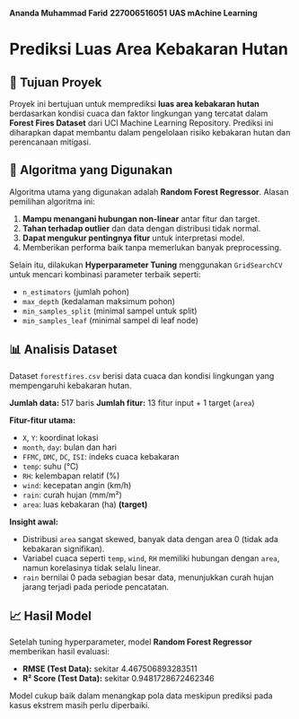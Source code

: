 **Ananda Muhammad Farid**
**227006516051**
**UAS mAchine Learning**

# Prediksi Luas Area Kebakaran Hutan

## 🎯 Tujuan Proyek
Proyek ini bertujuan untuk memprediksi **luas area kebakaran hutan** berdasarkan kondisi cuaca dan faktor lingkungan yang tercatat dalam **Forest Fires Dataset** dari UCI Machine Learning Repository. Prediksi ini diharapkan dapat membantu dalam pengelolaan risiko kebakaran hutan dan perencanaan mitigasi.

## 🤖 Algoritma yang Digunakan
Algoritma utama yang digunakan adalah **Random Forest Regressor**. Alasan pemilihan algoritma ini:
1. **Mampu menangani hubungan non-linear** antar fitur dan target.
2. **Tahan terhadap outlier** dan data dengan distribusi tidak normal.
3. **Dapat mengukur pentingnya fitur** untuk interpretasi model.
4. Memberikan performa baik tanpa memerlukan banyak preprocessing.

Selain itu, dilakukan **Hyperparameter Tuning** menggunakan `GridSearchCV` untuk mencari kombinasi parameter terbaik seperti:
- `n_estimators` (jumlah pohon)
- `max_depth` (kedalaman maksimum pohon)
- `min_samples_split` (minimal sampel untuk split)
- `min_samples_leaf` (minimal sampel di leaf node)

## 📊 Analisis Dataset
Dataset `forestfires.csv` berisi data cuaca dan kondisi lingkungan yang mempengaruhi kebakaran hutan.

**Jumlah data:** 517 baris
**Jumlah fitur:** 13 fitur input + 1 target (`area`)

**Fitur-fitur utama:**
- `X`, `Y`: koordinat lokasi
- `month`, `day`: bulan dan hari
- `FFMC`, `DMC`, `DC`, `ISI`: indeks cuaca kebakaran
- `temp`: suhu (°C)
- `RH`: kelembapan relatif (%)
- `wind`: kecepatan angin (km/h)
- `rain`: curah hujan (mm/m²)
- `area`: luas kebakaran (ha) **(target)**

**Insight awal:**
- Distribusi `area` sangat skewed, banyak data dengan area 0 (tidak ada kebakaran signifikan).
- Variabel cuaca seperti `temp`, `wind`, `RH` memiliki hubungan dengan `area`, namun korelasinya tidak selalu linear.
- `rain` bernilai 0 pada sebagian besar data, menunjukkan curah hujan jarang terjadi pada periode pencatatan.

## 📈 Hasil Model
Setelah tuning hyperparameter, model **Random Forest Regressor** memberikan hasil evaluasi:
- **RMSE (Test Data):** sekitar 4.467506893283511
- **R² Score (Test Data):** sekitar 0.9481728672462346

Model cukup baik dalam menangkap pola data meskipun prediksi pada kasus ekstrem masih perlu diperbaiki.

